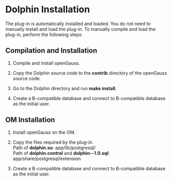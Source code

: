 # Dolphin Installation<a name="EN-US_TOPIC_0000001201117578"></a>

The plug-in is automatically installed and loaded. You do not need to manually install and load the plug-in. To manually compile and load the plug-in, perform the following steps:
    
## Compilation and Installation

1. Compile and install openGauss.

2. Copy the Dolphin source code to the **contrib** directory of the openGauss source code.

3. Go to the Dolphin directory and run **make install**.

4. Create a B-compatible database and connect to B-compatible database as the initial user.

## OM Installation

1. Install openGauss on the OM.

2. Copy the files required by the plug-in.  
    Path of **dolphin.so**: app/lib/postgresql/  
    Path of **dolphin.control** and **dolphin--1.0.sql**: app/share/postgresql/extension
3. Create a B-compatible database and connect to B-compatible database as the initial user.
